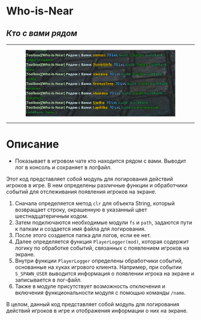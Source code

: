 # Who-is-Near 
## _Кто с вами рядом_
------

<p align="center"><img src="https://raw.githubusercontent.com/war10ckula/who-is-near/main/screen/TERA_zzmnYVxfQ3.png" alt="Your image title" width="400"/>

------
# Описание
- Показывает в игровом чате кто находится рядом с вами. Выводит лог в консоль и сохраняет в логфайл.

Этот код представляет собой модуль для логирования действий игроков в игре. В нем определены различные функции и обработчики событий для отслеживания появления игроков на экране. 

1. Сначала определяется метод `clr` для объекта String, который возвращает строку, окрашенную в указанный цвет шестнадцатеричным кодом.
2. Затем подключаются необходимые модули `fs` и `path`, задаются пути к папкам и создается имя файла для логирования.
3. После этого создается папка для логов, если ее нет.
4. Далее определяется функция `PlayerLogger(mod)`, которая содержит логику по обработке событий, связанных с появлением игроков на экране.
5. Внутри функции `PlayerLogger` определены обработчики событий, основанные на хуках игрового клиента. Например, при событии `S_SPAWN_USER` выводится информация о появлении игрока на экране и записывается в лог-файл.
6. Также в модуле присутствует возможность отключения и включения функциональности модуля с помощью команды `/name`.

В целом, данный код представляет собой модуль для логирования действий игроков в игре и отображения информации о них на экране.

